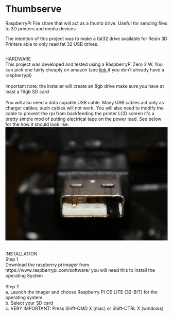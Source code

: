 # Thumbserve
RaspberryPi File share that will act as a thumb drive.  Useful for sending files to 3D printers and media devices

The intention of this project was to make a fat32 drive available for Resin 3D Printers able to only read fat 32 USB drives. 

## 
<div> HARDWARE </div>
This project was developed and tested using a RaspberryPi Zero 2 W. You can pick one fairly cheaply on amazon (see <a href="https://amzn.to/3nKTyhV"> link </a> if you don't already have a raspberrypi)
<br><br>
Important note: the installer will create an 8gb drive make sure you have at least a 16gb SD card
<br><br>
You will also need a data capable USB cable.  Many USB cables act only as charger cables; such cables will not work.  You will also need to modify the cable to prevent the rpi from backfeeding the printer LCD screen  it's a pretty simple mod of putting electrical tape on the power lead.  See below for the how it should look like:
<img src= "https://github.com/elhajj33/Thumbserve/blob/main/images/modifiedUSB.jpeg?raw=true">


##
<div> INSTALLATION </div>

<DIV> Step 1 </DIV>
Download the raspberry pi imager from https://www.raspberrypi.com/software/ you will need this to install the operating System
<BR><BR>
<DIV> Step 2 </DIV>
a. Launch the imager and choose Raspberry PI OS LITE (32-BIT) for the operating system <BR>
b. Select your SD card <BR>
c. VERY IMPORTANT: Press Shift-CMD X (mac) or Shift-CTRL X (windows) <BR>



